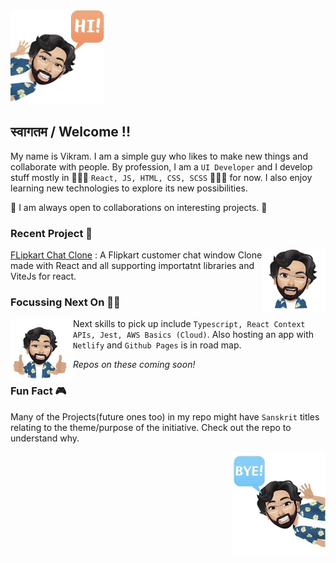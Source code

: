 <img src="https://github.com/k-vikram/k-vikram/blob/master/Avatars/hi.png" alt="sayhi" width="150"/>


## स्वागतम / Welcome !!

My name is Vikram. I am a simple guy who likes to make new things and collaborate with people. By profession, I am a `UI Developer` and I develop stuff mostly in 👨🏻‍💻 `React, JS, HTML, CSS, SCSS` 👨🏻‍💻 for now. I also enjoy learning new technologies to explore its new possibilities. 

🤝 I am always open to collaborations on interesting projects. 🤝


### Recent Project 🌱 
<img src="https://github.com/k-vikram/k-vikram/blob/master/Avatars/wink.png" alt="mewink" width="100" align="right" />

[FLipkart Chat Clone](https://github.com/k-vikram/fk-chat-clone) : A Flipkart customer chat window Clone made with React and all supporting importatnt libraries and ViteJs for react.

### Focussing Next On 🤽‍♂️
<img src="https://github.com/k-vikram/k-vikram/blob/master/Avatars/thumbsup.png" alt="mewink" width="100" align="left"/>

Next skills to pick up include `Typescript, React Context APIs, Jest, AWS Basics (Cloud)`.
Also hosting an app with `Netlify` and `Github Pages` is in road map.

*Repos on these coming soon!*




### Fun Fact 🎮

Many of the Projects(future ones too) in my repo might have `Sanskrit` titles relating to the theme/purpose of the initiative. Check out the repo to understand why.

<img src="https://github.com/k-vikram/k-vikram/blob/master/Avatars/bye.png" alt="saybye" width="150" align="right"/>
